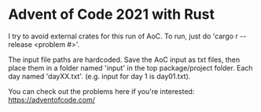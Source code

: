 # Advent of Code 2021 with Rust

I try to avoid external crates for this run of AoC.
To run, just do 'cargo r --release <problem #>'.

The input file paths are hardcoded. Save the AoC input as txt files, then place them in a folder named 'input' in the top package/project folder. Each day named 'dayXX.txt'. (e.g. input for day 1 is day01.txt).

You can check out the problems here if you're interested:
https://adventofcode.com/
